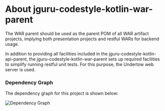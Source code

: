 # About jguru-codestyle-kotlin-war-parent

The WAR parent should be used as the parent POM of all WAR artifact projects, implying both presentation
projects and restful WARs for backend usage.

In addition to providing all facilities included in the jguru-codestyle-kotlin-api-parent, the 
jguru-codestyle-kotlin-war-parent sets up required facilities to simplify running restful unit tests. 
For this purpose, the Undertow web server is used.

### Dependency Graph

The dependency graph for this project is shown below:

![Dependency Graph](./images/dependency_graph.png)